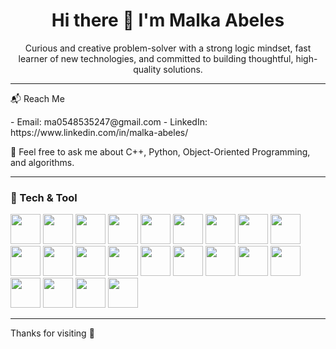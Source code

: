 <h1 align="center">Hi there 👋 I'm Malka Abeles</h1>
<p align="center">Curious and creative problem-solver with a strong logic mindset, fast learner of new technologies, and committed to building thoughtful, high-quality solutions.</p>

---

<p>📬 Reach Me</p>
- Email: ma0548535247@gmail.com
- LinkedIn: https://www.linkedin.com/in/malka-abeles/

<p>💬 Feel free to ask me about C++, Python, Object-Oriented Programming, and algorithms.</p>


---

### 🧰 Tech & Tool


<p align="left">
  <img src="https://cdn.jsdelivr.net/gh/devicons/devicon/icons/cplusplus/cplusplus-original.svg" height="48"/>
  <img src="https://cdn.jsdelivr.net/gh/devicons/devicon/icons/c/c-original.svg" height="48"/>
  <img src="https://cdn.jsdelivr.net/gh/devicons/devicon/icons/python/python-original.svg" height="48"/>
  <img src="https://cdn.jsdelivr.net/gh/devicons/devicon/icons/java/java-original.svg" height="48"/>
  <img src="https://cdn.jsdelivr.net/gh/devicons/devicon/icons/javascript/javascript-original.svg" height="48"/>
  <img src="https://cdn.jsdelivr.net/gh/devicons/devicon/icons/typescript/typescript-original.svg" height="48"/>
  <img src="https://cdn.jsdelivr.net/gh/devicons/devicon/icons/react/react-original.svg" height="48"/>
  <img src="https://cdn.jsdelivr.net/gh/devicons/devicon/icons/angularjs/angularjs-original.svg" height="48"/>
  <img src="https://cdn.jsdelivr.net/gh/devicons/devicon/icons/nodejs/nodejs-original.svg" height="48"/>
  <img src="https://cdn.jsdelivr.net/gh/devicons/devicon/icons/mysql/mysql-original.svg" height="48"/>
  <img src="https://cdn.jsdelivr.net/gh/devicons/devicon/icons/postgresql/postgresql-original.svg" height="48"/>
  <img src="https://cdn.jsdelivr.net/gh/devicons/devicon/icons/mongodb/mongodb-original.svg" height="48"/>
  <img src="https://cdn.jsdelivr.net/gh/devicons/devicon/icons/sqlite/sqlite-original.svg" height="48"/>
  <img src="https://cdn.jsdelivr.net/gh/devicons/devicon/icons/git/git-original.svg" height="48"/>
  <img src="https://cdn.jsdelivr.net/gh/devicons/devicon/icons/github/github-original.svg" height="48"/>
  <img src="https://cdn.jsdelivr.net/gh/devicons/devicon/icons/vscode/vscode-original.svg" height="48"/>
  <img src="https://cdn.jsdelivr.net/gh/devicons/devicon/icons/linux/linux-original.svg" height="48"/>
  <img src="https://cdn.jsdelivr.net/gh/devicons/devicon/icons/bash/bash-original.svg" height="48"/>
  <img src="https://cdn.jsdelivr.net/gh/devicons/devicon/icons/html5/html5-original.svg" height="48"/>
  <img src="https://cdn.jsdelivr.net/gh/devicons/devicon/icons/css3/css3-original.svg" height="48"/>
  <img src="https://cdn.jsdelivr.net/gh/devicons/devicon/icons/swagger/swagger-original.svg" height="48"/>
  <img src="https://cdn.jsdelivr.net/gh/devicons/devicon/icons/dot-net/dot-net-original.svg" height="48"/>
</p>


---

Thanks for visiting 💜
